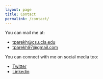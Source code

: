 ```yaml
---
layout: page
title: Contact
permalink: /contact/
---
```


You can mail me at:
* [tparekh@cs.ucla.edu](mailto:tparekh@cs.ucla.edu)
* [tparekh97@gmail.com](mailto:tparekh97@gmail.com)

You can connect with me on social media too:
<!-- * [Facebook](https://www.facebook.com/tpdps) -->
* [Twitter](https://www.twitter.com/tparekh97)
* [Linkedin](https://www.linkedin.com/in/tanmayparekh)
